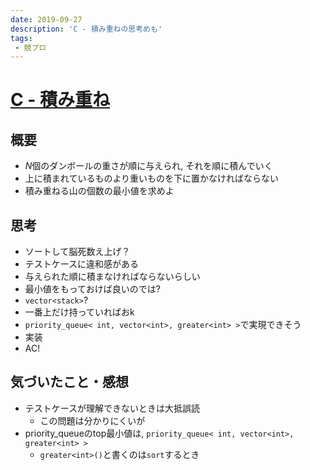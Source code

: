 ```yaml
---
date: 2019-09-27
description: 'C - 積み重ねの思考めも'
tags:
 - 競プロ
---
```


# [C - 積み重ね](https://atcoder.jp/contests/arc006/tasks/arc006_3)
## 概要
 - $N$個のダンボールの重さが順に与えられ, それを順に積んでいく
 - 上に積まれているものより重いものを下に置かなければならない
 - 積み重ねる山の個数の最小値を求めよ

## 思考
 - ソートして脳死数え上げ？
 - テストケースに違和感がある
 - 与えられた順に積まなければならないらしい
 - 最小値をもっておけば良いのでは?
 - `vector<stack>`?
 - 一番上だけ持っていればおk
 - `priority_queue< int, vector<int>, greater<int> >`で実現できそう
 - 実装
 - AC!

## 気づいたこと・感想
 - テストケースが理解できないときは大抵誤読
   - この問題は分かりにくいが
 - priority_queueのtop最小値は, `priority_queue< int, vector<int>, greater<int> >`
   - `greater<int>()`と書くのは`sort`するとき
